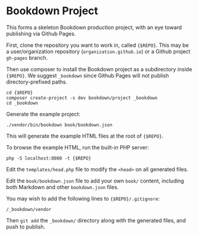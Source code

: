 # Bookdown Project

This forms a skeleton Bookdown production project, with an eye toward publishing via Github Pages.

First, clone the repository you want to work in, called `{$REPO}`. This may be a user/organization repository (`organization.github.io`) or a Github project `gh-pages` branch.

Then use composer to install the Bookdown project as a subdirectory inside `{$REPO}`. We suggest `_bookdown` since Github Pages will not publish directory-prefixed paths.

    cd {$REPO}
    composer create-project -s dev bookdown/project _bookdown
    cd _bookdown

Generate the example project:

    ./vendor/bin/bookdown book/bookdown.json

This will generate the example HTML files at the root of `{$REPO}`.

To browse the example HTML, run the built-in PHP server:

    php -S localhost:8080 -t {$REPO}

Edit the `templates/head.php` file to modify the `<head>` on all generated files.

Edit the `book/bookdown.json` file to add your own `book/` content, including both Markdown and other `bookdown.json` files.

You may wish to add the following lines to `{$REPO}/.gitignore`:

    /_bookdown/vendor

Then `git add` the `_bookdown/` directory along with the generated files, and push to publish.
